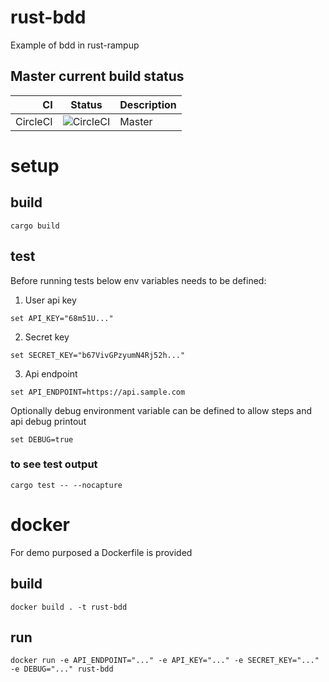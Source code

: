 # rust-bdd
Example of bdd in rust-rampup

## Master current build status

| CI | Status | Description |
|---:|:------:|:------------|
| CircleCI | ![CircleCI](https://circleci.com/gh/dkijania/rust-bdd.svg?style=shield) | Master |

# setup

## build

`cargo build`

## test

Before running tests below env variables needs to be defined:

1. User api key
```
set API_KEY="68m51U..."
```
2. Secret key
```
set SECRET_KEY="b67VivGPzyumN4Rj52h..."
```
3. Api endpoint
```
set API_ENDPOINT=https://api.sample.com
```

Optionally debug environment variable can be defined to allow steps and api debug printout
```
set DEBUG=true
```

### to see test output

`cargo test -- --nocapture`

# docker

For demo purposed a Dockerfile is provided

## build

`docker build . -t rust-bdd`

## run

```
docker run -e API_ENDPOINT="..." -e API_KEY="..." -e SECRET_KEY="..." -e DEBUG="..." rust-bdd
```
